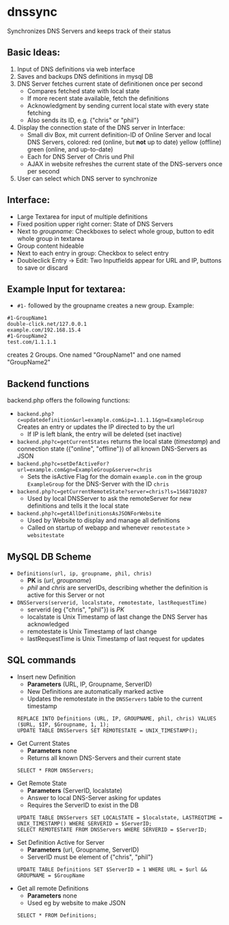 # dnssync
Synchronizes DNS Servers and keeps track of their status

## Basic Ideas:
1. Input of DNS definitions via web interface
2. Saves and backups DNS definitions in mysql DB
3. DNS Server fetches current state of definitionen once per second
	* Compares fetched state with local state
	* If more recent state available, fetch the definitions
  	* Acknowledgment by sending current local state with every state fetching
	* Also sends its ID, e.g. {"chris" or "phil"}
4. Display the connection state of the DNS server in Interface:
	* Small div Box, mit current definition-ID of Online Server and local DNS Servers, colored: 
		red (online, but **not** up to date)
		yellow (offline)
		green (online, and up-to-date)
	* Each for DNS Server of Chris und Phil
	* AJAX in website refreshes the current state of the DNS-servers once per second
5. User can select which DNS server to synchronize


## Interface: 
* Large Textarea for input of multiple definitions
* Fixed position upper right corner: State of DNS Servers
* Next to _groupname_: Checkboxes to select whole group, button to edit whole group in textarea
* Group content hideable
* Next to each entry in group: Checkbox to select entry
* Doubleclick Entry -> Edit: Two Inputfields appear for URL and IP, buttons to save or discard


## Example Input for textarea:

* `#1-` followed by the groupname creates a new group. 
Example:
```
#1-GroupName1
double-click.net/127.0.0.1
example.com/192.168.15.4
#1-GroupName2
test.com/1.1.1.1
```
creates 2 Groups. One named "GroupName1" and one named "GroupName2"


## Backend functions
backend.php offers the following functions:
* `backend.php?c=updatedefinition&url=example.com&ip=1.1.1.1&gn=ExampleGroup` Creates an entry or updates the IP directed to by the url
	* If IP is left blank, the entry will be deleted (set inactive)
* `backend.php?c=getCurrentStates` returns the local state (_timestamp_) and connection state ({"online", "offline"}) of all known DNS-Servers as JSON
* `backend.php?c=setDefActiveFor?url=example.com&gn=ExampleGroup&server=chris`
	* Sets the isActive Flag for the domain `example.com` in the group `ExampleGroup` for the DNS-Server with the ID `chris`
* `backend.php?c=getCurrentRemoteState?server=chris?ls=1568710287`
    * Used by local DNSServer to ask the remoteServer for new definitions and tells it the local state
* `backend.php?c=getAllDefinitionsAsJSONForWebsite`
    * Used by Website to display and manage all definitions
    * Called on startup of webapp and whenever `remotestate` > `websitestate`

## MySQL DB Scheme
* `Definitions(url, ip, groupname, phil, chris)` 
    * **PK** is (_url_, _groupname_)
    * _phil_ and _chris_ are serverIDs, describing whether the definition is active for this Server or not
* `DNSServers(serverid, localstate, remotestate, lastRequestTime)` 
	* serverid (eg {"chris", "phil"}) is *PK*
	* localstate is Unix Timestamp of last change the DNS Server has acknowledged
	* remotestate is Unix Timestamp of last change
	* lastRequestTime is Unix Timestamp of last request for updates

## SQL commands
* Insert new Definition
    * **Parameters** (URL, IP, Groupname, ServerID)
    * New Definitions are automatically marked active
    * Updates the remotestate in the `DNSServers` table to the current timestamp
    ```
  REPLACE INTO Definitions (URL, IP, GROUPNAME, phil, chris) VALUES ($URL, $IP, $Groupname, 1, 1);
  UPDATE TABLE DNSServers SET REMOTESTATE = UNIX_TIMESTAMP();
  ```
* Get Current States
    * **Parameters** none
    * Returns all known DNS-Servers and their current state
    ```
    SELECT * FROM DNSServers;
    ```
* Get Remote State
    * **Parameters** (ServerID, localstate)
    * Answer to local DNS-Server asking for updates
    * Requires the ServerID to exist in the DB
    ```
    UPDATE TABLE DNSServers SET LOCALSTATE = $localstate, LASTREQTIME = UNIX_TIMESTAMP() WHERE SERVERID = $ServerID;
    SELECT REMOTESTATE FROM DNSServers WHERE SERVERID = $ServerID;
    ```
* Set Definition Active for Server
    * **Parameters** (url, Groupname, ServerID)
    * ServerID must be element of {"chris", "phil"}
    ```
    UPDATE TABLE Definitions SET $ServerID = 1 WHERE URL = $url && GROUPNAME = $GroupName
    ```
* Get all remote Definitions
    * **Parameters** none
    * Used eg by website to make JSON
    ```
    SELECT * FROM Definitions;
    ```